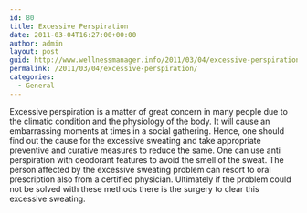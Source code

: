 ```yaml
---
id: 80
title: Excessive Perspiration
date: 2011-03-04T16:27:00+00:00
author: admin
layout: post
guid: http://www.wellnessmanager.info/2011/03/04/excessive-perspiration/
permalink: /2011/03/04/excessive-perspiration/
categories:
  - General
---
```

Excessive perspiration is a matter of great concern in many people due to the climatic condition and the physiology of the body. It will cause an embarrassing moments at times in a social gathering. Hence, one should find out the cause for the excessive sweating and take appropriate preventive and curative measures to reduce the same. One can use anti perspiration with deodorant features to avoid the smell of the sweat. The person affected by the excessive sweating problem can resort to oral prescription also from a certified physician. Ultimately if the problem could not be solved with these methods there is the surgery to clear this excessive sweating.
